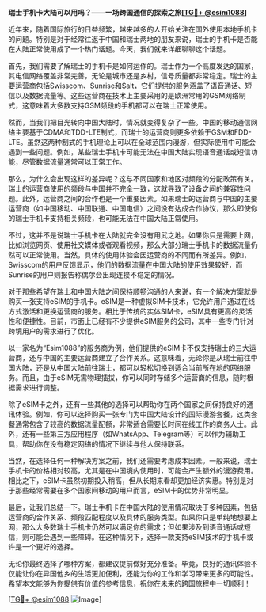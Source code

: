 **瑞士手机卡大陆可以用吗？——一场跨国通信的探索之旅[[TG💪+ @esim1088](https://t.me/s/esim1088)]**

近年来，随着国际旅行的日益频繁，越来越多的人开始关注在国外使用本地手机卡的问题。特别是对于经常往返于中国和瑞士两地的朋友来说，瑞士的手机卡是否能在大陆正常使用成了一个热门话题。今天，我们就来详细聊聊这个话题。

首先，我们需要了解瑞士的手机卡是如何运作的。瑞士作为一个高度发达的国家，其电信网络覆盖非常完善，无论是城市还是乡村，信号质量都非常稳定。瑞士的主要运营商包括Swisscom、Sunrise和Salt，它们提供的服务涵盖了语音通话、短信以及数据流量等。这些运营商在技术上主要采用的是欧洲常用的GSM网络制式，这意味着大多数支持GSM频段的手机都可以在瑞士正常使用。

然而，当我们把目光转向中国大陆时，情况就变得复杂了一些。中国的移动通信网络主要基于CDMA和TDD-LTE制式，而瑞士的运营商则更多依赖于GSM和FDD-LTE。虽然这两种制式的手机理论上可以在全球范围内漫游，但实际使用中可能会遇到一些问题。例如，某些瑞士手机卡可能无法在中国大陆实现语音通话或短信功能，尽管数据流量通常可以正常工作。

那么，为什么会出现这样的差异呢？这与不同国家和地区对频段的分配政策有关。瑞士的运营商使用的频段与中国并不完全一致，这就导致了设备之间的兼容性问题。此外，运营商之间的合作也是一个重要因素。如果瑞士的运营商与中国的主要运营商（如中国移动、中国联通、中国电信）之间没有达成合作协议，那么即使你的瑞士手机卡支持相关频段，也可能无法在中国大陆正常使用。

不过，这并不是说瑞士手机卡在大陆就完全没有用武之地。如果你只是需要上网，比如浏览网页、使用社交媒体或者观看视频，那么大部分瑞士手机卡的数据流量仍然可以正常使用。当然，具体的使用体验会因运营商的不同而有所差异。例如，Swisscom的用户反馈显示，他们的数据流量在中国大陆的使用效果较好，而Sunrise的用户则报告称偶尔会出现连接不稳定的情况。

对于那些希望在瑞士和中国大陆之间保持顺畅沟通的人来说，有一个解决方案就是购买一张支持eSIM的手机卡。eSIM是一种虚拟SIM卡技术，它允许用户通过在线方式激活和更换运营商的服务。相比于传统的实体SIM卡，eSIM具有更高的灵活性和便捷性。目前，市面上已经有不少提供eSIM服务的公司，其中一些专门针对跨境用户的需求进行了优化。

以一家名为“Esim1088”的服务商为例，他们提供的eSIM卡不仅支持瑞士的三大运营商，还与中国的主要运营商建立了合作关系。这意味着，无论你是从瑞士前往中国大陆，还是从中国大陆前往瑞士，都可以轻松切换到适合当前所在地的网络服务。而且，由于eSIM无需物理插拔，你可以同时存储多个运营商的信息，随时根据需求进行调整。

除了eSIM卡之外，还有一些其他的选择可以帮助你在两个国家之间保持良好的通讯体验。例如，你可以选择购买一张专门为中国大陆设计的国际漫游套餐，这类套餐通常包含了较高的数据流量配额，非常适合需要长时间在线工作的商务人士。此外，还有一些第三方应用程序（如WhatsApp、Telegram等）可以作为辅助工具，帮助你在没有稳定网络的情况下继续与他人保持联系。

当然，在选择任何一种解决方案之前，我们还需要考虑成本因素。一般来说，瑞士手机卡的价格相对较高，尤其是在中国境内使用时，可能会产生额外的漫游费用。相比之下，eSIM卡虽然初期投入稍高，但从长期来看却更加经济实惠。特别是对于那些经常需要在多个国家间移动的用户而言，eSIM卡的优势非常明显。

最后，让我们总结一下。瑞士手机卡在中国大陆的使用情况取决于多种因素，包括运营商的合作关系、频段匹配程度以及具体的服务类型。如果你只是单纯地想要上网，那么大多数瑞士手机卡仍然可以满足你的需求；但如果涉及到语音通话或短信，则可能会遇到一些障碍。在这种情况下，选择一款支持eSIM技术的手机卡或许是一个更好的选择。

无论你最终选择了哪种方案，都建议提前做好充分准备。毕竟，良好的通讯体验不仅能让你在异国他乡的生活更加便利，还能为你的工作和学习带来更多的可能性。希望本文能够为你提供有价值的参考信息，祝你在未来的跨国旅程中一切顺利！

[[TG💪+ @esim1088](https://t.me/s/esim1088) ![Image](https://i.postimg.cc/4NQfJmqS/Snipaste-2025-05-13-00-14-12.png)]